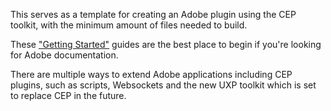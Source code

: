 This serves as a template for creating an Adobe plugin using the CEP toolkit, with the minimum amount of files needed to build. 

These ["Getting Started"](https://github.com/Adobe-CEP/Getting-Started-guides/) guides are the best place to begin if you're looking for Adobe documentation.

There are multiple ways to extend Adobe applications including CEP plugins, such as scripts, Websockets and the new UXP toolkit which is set to replace CEP in the future. 

